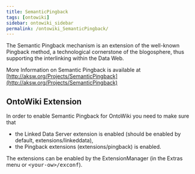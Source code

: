 ```yaml
---
title: SemanticPingback
tags: [ontowiki]
sidebar: ontowiki_sidebar
permalink: /ontowiki_SemanticPingback/
---
```

The Semantic Pingback mechanism is an extension of the well-known Pingback method, a technological cornerstone of the blogosphere, thus supporting the interlinking within the Data Web.

More Information on Semantic Pingback is available at [http://aksw.org/Projects/SemanticPingback](http://aksw.org/Projects/SemanticPingback)

## OntoWiki Extension

In order to enable Semantic Pingback for OntoWiki you need to make sure that

- the Linked Data Server extension is enabled (should be enabled by default, extensions/linkeddata),
- the Pingback extensions (extensions/pingback) is enabled.

The extensions can be enabled by the ExtensionManager (in the Extras menu or <tt>&lt;your-ow&gt;/exconf</tt>).

